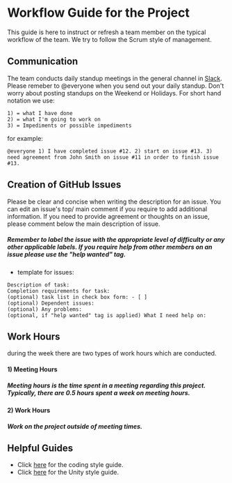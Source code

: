 # Workflow Guide for the Project
This guide is here to instruct or refresh a team member on the typical workflow of the team. We try to follow the Scrum style of management. 
## Communication
The team conducts daily standup meetings in the general channel in [Slack](). Please remeber to @everyone when you send out your daily standup. Don't worry about posting standups on the Weekend or Holidays.  For short hand notation we use:
```
1) = what I have done
2) = what I'm going to work on
3) = Impediments or possible impediments
```
for example:
```
@everyone 1) I have completed issue #12. 2) start on issue #13. 3) need agreement from John Smith on issue #11 in order to finish issue #13. 
```
## Creation of GitHub Issues
Please be clear and concise when writing the description for an issue. You can edit an issue's top/ main comment if you require to add additional information. If you need to provide agreement or thoughts on an issue, please comment below the main description of issue. 
##### Remember to label the issue with the appropriate level of difficulty or any other applicable labels. If you require help from other members on an issue please use the "help wanted" tag.
* template for issues:
```
Description of task:
Completion requirements for task:
(optional) task list in check box form: - [ ]
(optional) Dependent issues: 
(optional) Any problems:
(optional, if "help wanted" tag is applied) What I need help on:
```



## Work Hours
during the week there are two types of work hours which are conducted.
#### 1) Meeting Hours
##### Meeting hours is the time spent in a meeting regarding this project. Typically, there are 0.5 hours spent a week on meeting hours.
#### 2) Work Hours
##### Work on the project outside of meeting times.


## Helpful Guides
* Click [here](https://github.com/khcanniff/AR_UOP_Map/blob/master/Documentation/Guides/CodingStyle.md) for the coding style guide.
* Click [here](https://github.com/khcanniff/AR_UOP_Map/blob/master/Documentation/Guides/UnityStyleGuide.md) for the Unity style guide.
